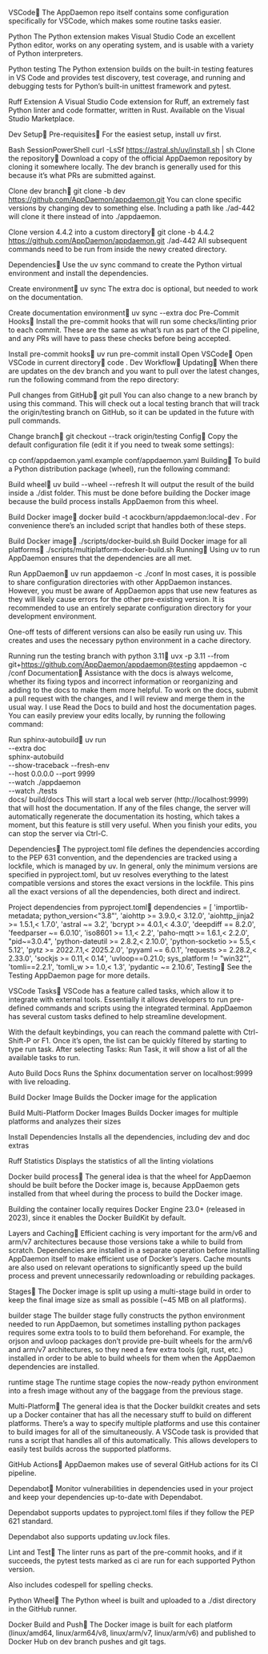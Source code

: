 VSCode
The AppDaemon repo itself contains some configuration specifically for VSCode, which makes some routine tasks easier.

Python
The Python extension makes Visual Studio Code an excellent Python editor, works on any operating system, and is usable with a variety of Python interpreters.

Python testing
The Python extension builds on the built-in testing features in VS Code and provides test discovery, test coverage, and running and debugging tests for Python’s built-in unittest framework and pytest.

Ruff Extension
A Visual Studio Code extension for Ruff, an extremely fast Python linter and code formatter, written in Rust. Available on the Visual Studio Marketplace.

Dev Setup
Pre-requisites
For the easiest setup, install uv first.

Bash SessionPowerShell
curl -LsSf https://astral.sh/uv/install.sh | sh
Clone the repository
Download a copy of the official AppDaemon repository by cloning it somewhere locally. The dev branch is generally used for this because it’s what PRs are submitted against.

Clone dev branch
git clone -b dev https://github.com/AppDaemon/appdaemon.git
You can clone specific versions by changing dev to something else. Including a path like ./ad-442 will clone it there instead of into ./appdaemon.

Clone version 4.4.2 into a custom directory
git clone -b 4.4.2 https://github.com/AppDaemon/appdaemon.git ./ad-442
All subsequent commands need to be run from inside the newy created directory.

Dependencies
Use the uv sync command to create the Python virtual environment and install the dependencies.

Create environment
uv sync
The extra doc is optional, but needed to work on the documentation.

Create documentation environment
uv sync --extra doc
Pre-Commit Hooks
Install the pre-commit hooks that will run some checks/linting prior to each commit. These are the same as what’s run as part of the CI pipeline, and any PRs will have to pass these checks before being accepted.

Install pre-commit hooks
uv run pre-commit install
Open VSCode
Open VSCode in current directory
code .
Dev Workflow
Updating
When there are updates on the dev branch and you want to pull over the latest changes, run the following command from the repo directory:

Pull changes from GitHub
git pull
You can also change to a new branch by using this command. This will check out a local testing branch that will track the origin/testing branch on GitHub, so it can be updated in the future with pull commands.

Change branch
git checkout --track origin/testing
Config
Copy the default configuration file (edit it if you need to tweak some settings):

cp conf/appdaemon.yaml.example conf/appdaemon.yaml
Building
To build a Python distribution package (wheel), run the following command:

Build wheel
uv build --wheel --refresh
It will output the result of the build inside a ./dist folder. This must be done before building the Docker image because the build process installs AppDaemon from this wheel.

Build Docker image
docker build -t acockburn/appdaemon:local-dev .
For convenience there’s an included script that handles both of these steps.

Build Docker image
./scripts/docker-build.sh
Build Docker image for all platforms
./scripts/multiplatform-docker-build.sh
Running
Using uv to run AppDaemon ensures that the dependencies are all met.

Run AppDaemon
uv run appdaemon -c ./conf
In most cases, it is possible to share configuration directories with other AppDaemon instances. However, you must be aware of AppDaemon apps that use new features as they will likely cause errors for the other pre-existing version. It is recommended to use an entirely separate configuration directory for your development environment.

One-off tests of different versions can also be easily run using uv. This creates and uses the necessary python environment in a cache directory.

Running run the testing branch with python 3.11
uvx -p 3.11 --from git+https://github.com/AppDaemon/appdaemon@testing appdaemon -c /conf
Documentation
Assistance with the docs is always welcome, whether its fixing typos and incorrect information or reorganizing and adding to the docs to make them more helpful. To work on the docs, submit a pull request with the changes, and I will review and merge them in the usual way. I use Read the Docs to build and host the documentation pages. You can easily preview your edits locally, by running the following command:

Run sphinx-autobuild
uv run \
    --extra doc \
    sphinx-autobuild \
    --show-traceback --fresh-env \
    --host 0.0.0.0 --port 9999 \
    --watch ./appdaemon \
    --watch ./tests \
    docs/ build/docs
This will start a local web server (http://localhost:9999) that will host the documentation. If any of the files change, the server will automatically regenerate the documentation its hosting, which takes a moment, but this feature is still very useful. When you finish your edits, you can stop the server via Ctrl-C.

Dependencies
The pyproject.toml file defines the dependencies according to the PEP 631 convention, and the dependencies are tracked using a lockfile, which is managed by uv. In general, only the minimum versions are specified in pyproject.toml, but uv resolves everything to the latest compatible versions and stores the exact versions in the lockfile. This pins all the exact versions of all the dependencies, both direct and indirect.

Project dependencies from pyproject.toml
dependencies = [
    'importlib-metadata; python_version<"3.8"',
    'aiohttp >= 3.9.0,< 3.12.0',
    'aiohttp_jinja2 >= 1.5.1,< 1.7.0',
    'astral ~= 3.2',
    'bcrypt >= 4.0.1,< 4.3.0',
    'deepdiff == 8.2.0',
    'feedparser ~= 6.0.10',
    'iso8601 >= 1.1,< 2.2',
    'paho-mqtt >= 1.6.1,< 2.2.0',
    "pid~=3.0.4",
    'python-dateutil >= 2.8.2,< 2.10.0',
    'python-socketio >= 5.5,< 5.12',
    'pytz >= 2022.7.1,< 2025.2.0',
    'pyyaml ~= 6.0.1',
    'requests >= 2.28.2,< 2.33.0',
    'sockjs >= 0.11,< 0.14',
    'uvloop==0.21.0; sys_platform != "win32"',
    'tomli==2.2.1',
    'tomli_w >= 1.0,< 1.3',
    'pydantic ~= 2.10.6',
Testing
See the Testing AppDaemon page for more details.

VSCode Tasks
VSCode has a feature called tasks, which allow it to integrate with external tools. Essentially it allows developers to run pre-defined commands and scripts using the integrated terminal. AppDaemon has several custom tasks defined to help streamline development.

With the default keybindings, you can reach the command palette with Ctrl-Shift-P or F1. Once it’s open, the list can be quickly filtered by starting to type run task. After selecting Tasks: Run Task, it will show a list of all the available tasks to run.

Auto Build Docs
Runs the Sphinx documentation server on localhost:9999 with live reloading.

Build Docker Image
Builds the Docker image for the application

Build Multi-Platform Docker Images
Builds Docker images for multiple platforms and analyzes their sizes

Install Dependencies
Installs all the dependencies, including dev and doc extras

Ruff Statistics
Displays the statistics of all the linting violations

Docker build process
The general idea is that the wheel for AppDaemon should be built before the Docker image is, because AppDaemon gets installed from that wheel during the process to build the Docker image.

Building the container locally requires Docker Engine 23.0+ (released in 2023), since it enables the Docker BuildKit by default.

Layers and Caching
Efficient caching is very important for the arm/v6 and arm/v7 architectures because those versions take a while to build from scratch. Dependencies are installed in a separate operation before installing AppDaemon itself to make efficient use of Docker’s layers. Cache mounts are also used on relevant operations to significantly speed up the build process and prevent unnecessarily redownloading or rebuilding packages.

Stages
The Docker image is split up using a multi-stage build in order to keep the final image size as small as possible (~45 MB on all platforms).

builder stage
The builder stage fully constructs the python environment needed to run AppDaemon, but sometimes installing python packages requires some extra tools to to build them beforehand. For example, the orjson and uvloop packages don’t provide pre-built wheels for the arm/v6 and arm/v7 architectures, so they need a few extra tools (git, rust, etc.) installed in order to be able to build wheels for them when the AppDaemon dependencies are installed.

runtime stage
The runtime stage copies the now-ready python environment into a fresh image without any of the baggage from the previous stage.

Multi-Platform
The general idea is that the Docker buildkit creates and sets up a Docker container that has all the necessary stuff to build on different platforms. There’s a way to specify multiple platforms and use this container to build images for all of the simultaneously. A VSCode task is provided that runs a script that handles all of this automatically. This allows developers to easily test builds across the supported platforms.

GitHub Actions
AppDaemon makes use of several GitHub actions for its CI pipeline.

Dependabot
Monitor vulnerabilities in dependencies used in your project and keep your dependencies up-to-date with Dependabot.

Dependabot supports updates to pyproject.toml files if they follow the PEP 621 standard.

Dependabot also supports updating uv.lock files.

Lint and Test
The linter runs as part of the pre-commit hooks, and if it succeeds, the pytest tests marked as ci are run for each supported Python version.

Also includes codespell for spelling checks.

Python Wheel
The Python wheel is built and uploaded to a ./dist directory in the GitHub runner.

Docker Build and Push
The Docker image is built for each platform (linux/amd64, linux/arm64/v8, linux/arm/v7, linux/arm/v6) and published to Docker Hub on dev branch pushes and git tags.

